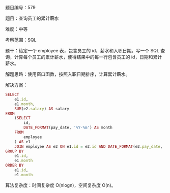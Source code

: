 题目编号：579

题目：查询员工的累计薪水

难度：中等

考察范围：SQL

题干：给定一个 employee 表，包含员工的 id，薪水和入职日期。写一个 SQL 查询，计算每个员工的累计薪水，使得结果中的每一行包含员工的 id，日期和累计薪水。

解题思路：使用窗口函数，按照入职日期排序，计算累计薪水。

解决方案：

```ruby
SELECT 
    e1.id, 
    e1.month, 
    SUM(e2.salary) AS salary
FROM 
    (SELECT 
        id, 
        DATE_FORMAT(pay_date, '%Y-%m') AS month
    FROM 
        employee
    ) AS e1
    JOIN employee AS e2 ON e1.id = e2.id AND DATE_FORMAT(e2.pay_date, '%Y-%m') <= e1.month
GROUP BY 
    e1.id, 
    e1.month
ORDER BY 
    e1.id, 
    e1.month
```

算法复杂度：时间复杂度 O(nlogn)，空间复杂度 O(n)。